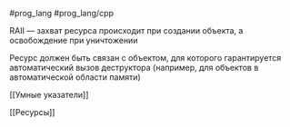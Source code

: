 #prog_lang #prog_lang/cpp 

RAII — захват ресурса происходит при создании объекта, а освобождение при уничтожении

Ресурс должен быть связан с объектом, для которого гарантируется автоматический вызов деструктора (например, для объектов в автоматической области памяти)

[[Умные указатели]]

[[Ресурсы]]
